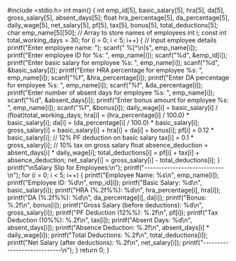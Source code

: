 #include <stdio.h>
int main() {
    int emp_id[5], basic_salary[5], hra[5], da[5], gross_salary[5], absent_days[5];
    float hra_percentage[5], da_percentage[5], daily_wage[5], net_salary[5], pf[5], tax[5], bonus[5], total_deductions[5];
    char emp_name[5][50];  // Array to store names of employees
    int i;
    const int total_working_days = 30;
    for (i = 0; i < 5; i++) {
        // Input employee details
        printf("Enter employee name: ");
        scanf(" %[^\n]s", emp_name[i]); 
        printf("Enter employee ID for %s: ", emp_name[i]);
        scanf("%d", &emp_id[i]);
        printf("Enter basic salary for employee %s: ", emp_name[i]);
        scanf("%d", &basic_salary[i]);
        printf("Enter HRA percentage for employee %s: ", emp_name[i]);
        scanf("%f", &hra_percentage[i]);
        printf("Enter DA percentage for employee %s: ", emp_name[i]);
        scanf("%f", &da_percentage[i]);
        printf("Enter number of absent days for employee %s: ", emp_name[i]);
        scanf("%d", &absent_days[i]);
        printf("Enter bonus amount for employee %s: ", emp_name[i]);
        scanf("%f", &bonus[i]);
        daily_wage[i] = basic_salary[i] / (float)total_working_days;
     hra[i] = (hra_percentage[i] / 100.0) * basic_salary[i];
        da[i] = (da_percentage[i] / 100.0) * basic_salary[i];
        gross_salary[i] = basic_salary[i] + hra[i] + da[i] + bonus[i];
        pf[i] = 0.12 * basic_salary[i]; // 12% PF deduction on basic salary
        tax[i] = 0.1 * gross_salary[i];  // 10% tax on gross salary
        float absence_deduction = absent_days[i] * daily_wage[i];
        total_deductions[i] = pf[i] + tax[i] + absence_deduction;
        net_salary[i] = gross_salary[i] - total_deductions[i];
    }
    printf("\nSalary Slip for Employees:\n");
    printf("----------------------------\n");
    for (i = 0; i < 5; i++) {
        printf("Employee Name: %s\n", emp_name[i]);
        printf("Employee ID: %d\n", emp_id[i]);
        printf("Basic Salary: %d\n", basic_salary[i]);
        printf("HRA (%.2f%%): %d\n", hra_percentage[i], hra[i]);
        printf("DA (%.2f%%): %d\n", da_percentage[i], da[i]);
        printf("Bonus: %.2f\n", bonus[i]);
        printf("Gross Salary (before deductions): %d\n", gross_salary[i]);
        printf("PF Deduction (12%%): %.2f\n", pf[i]);
        printf("Tax Deduction (10%%): %.2f\n", tax[i]);
        printf("Absent Days: %d\n", absent_days[i]);
        printf("Absence Deduction: %.2f\n", absent_days[i] * daily_wage[i]);
        printf("Total Deductions: %.2f\n", total_deductions[i]);
        printf("Net Salary (after deductions): %.2f\n", net_salary[i]);
        printf("----------------------------\n");
    }
    return 0;
}
